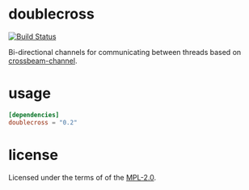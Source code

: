 # doublecross

[![Build Status](https://travis-ci.org/oefd/doublecross.svg?branch=master)](https://travis-ci.org/oefd/doublecross)

Bi-directional channels for communicating between threads based on [crossbeam-channel](https://docs.rs/crossbeam-channel/0.2.6/crossbeam_channel/).

# usage

```toml
[dependencies]
doublecross = "0.2"
```

# license

Licensed under the terms of of the [MPL-2.0](https://www.mozilla.org/en-US/MPL/2.0/).
